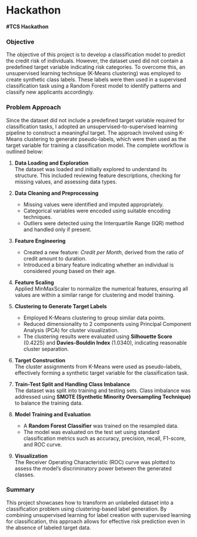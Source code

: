 # Hackathon
**#TCS Hackathon**

### Objective
The objective of this project is to develop a classification model to predict the credit risk of individuals. However, the dataset used did not contain a predefined target variable indicating risk categories. To overcome this, an unsupervised learning technique (K-Means clustering) was employed to create synthetic class labels. These labels were then used in a supervised classification task using a Random Forest model to identify patterns and classify new applicants accordingly.

### Problem Approach

Since the dataset did not include a predefined target variable required for classification tasks, I adopted an unsupervised-to-supervised learning pipeline to construct a meaningful target. The approach involved using K-Means clustering to generate pseudo-labels, which were then used as the target variable for training a classification model. The complete workflow is outlined below:

1. **Data Loading and Exploration**  
   The dataset was loaded and initially explored to understand its structure. This included reviewing feature descriptions, checking for missing values, and assessing data types.

2. **Data Cleaning and Preprocessing**  
   - Missing values were identified and imputed appropriately.  
   - Categorical variables were encoded using suitable encoding techniques.  
   - Outliers were detected using the Interquartile Range (IQR) method and handled only if present.

3. **Feature Engineering**  
   - Created a new feature: *Credit per Month*, derived from the ratio of credit amount to duration.  
   - Introduced a binary feature indicating whether an individual is considered *young* based on their age.

4. **Feature Scaling**  
   Applied MinMaxScaler to normalize the numerical features, ensuring all values are within a similar range for clustering and model training.

5. **Clustering to Generate Target Labels**  
   - Employed K-Means clustering to group similar data points.  
   - Reduced dimensionality to 2 components using Principal Component Analysis (PCA) for cluster visualization.  
   - The clustering results were evaluated using **Silhouette Score** (0.4225) and **Davies-Bouldin Index** (1.0340), indicating reasonable cluster separation.

6. **Target Construction**  
   The cluster assignments from K-Means were used as pseudo-labels, effectively forming a synthetic target variable for the classification task.

7. **Train-Test Split and Handling Class Imbalance**  
   The dataset was split into training and testing sets. Class imbalance was addressed using **SMOTE (Synthetic Minority Oversampling Technique)** to balance the training data.

8. **Model Training and Evaluation**  
   - A **Random Forest Classifier** was trained on the resampled data.  
   - The model was evaluated on the test set using standard classification metrics such as accuracy, precision, recall, F1-score, and ROC curve.

9. **Visualization**  
   The Receiver Operating Characteristic (ROC) curve was plotted to assess the model’s discriminatory power between the generated classes.


### Summary
This project showcases how to transform an unlabeled dataset into a classification problem using clustering-based label generation. By combining unsupervised learning for label creation with supervised learning for classification, this approach allows for effective risk prediction even in the absence of labeled target data.
